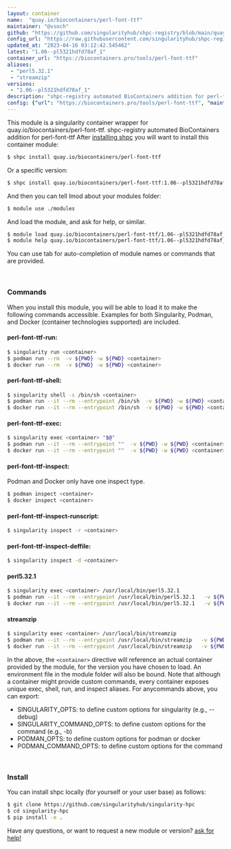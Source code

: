 ```yaml
---
layout: container
name:  "quay.io/biocontainers/perl-font-ttf"
maintainer: "@vsoch"
github: "https://github.com/singularityhub/shpc-registry/blob/main/quay.io/biocontainers/perl-font-ttf/container.yaml"
config_url: "https://raw.githubusercontent.com/singularityhub/shpc-registry/main/quay.io/biocontainers/perl-font-ttf/container.yaml"
updated_at: "2023-04-16 03:12:42.545462"
latest: "1.06--pl5321hdfd78af_1"
container_url: "https://biocontainers.pro/tools/perl-font-ttf"
aliases:
 - "perl5.32.1"
 - "streamzip"
versions:
 - "1.06--pl5321hdfd78af_1"
description: "shpc-registry automated BioContainers addition for perl-font-ttf"
config: {"url": "https://biocontainers.pro/tools/perl-font-ttf", "maintainer": "@vsoch", "description": "shpc-registry automated BioContainers addition for perl-font-ttf", "latest": {"1.06--pl5321hdfd78af_1": "sha256:78812613b5c9f1af0d47d4387068ebc1ef80956896d77a0597b7c5994d23bf47"}, "tags": {"1.06--pl5321hdfd78af_1": "sha256:78812613b5c9f1af0d47d4387068ebc1ef80956896d77a0597b7c5994d23bf47"}, "docker": "quay.io/biocontainers/perl-font-ttf", "aliases": {"perl5.32.1": "/usr/local/bin/perl5.32.1", "streamzip": "/usr/local/bin/streamzip"}}
---
```


This module is a singularity container wrapper for quay.io/biocontainers/perl-font-ttf.
shpc-registry automated BioContainers addition for perl-font-ttf
After [installing shpc](#install) you will want to install this container module:


```bash
$ shpc install quay.io/biocontainers/perl-font-ttf
```

Or a specific version:

```bash
$ shpc install quay.io/biocontainers/perl-font-ttf:1.06--pl5321hdfd78af_1
```

And then you can tell lmod about your modules folder:

```bash
$ module use ./modules
```

And load the module, and ask for help, or similar.

```bash
$ module load quay.io/biocontainers/perl-font-ttf/1.06--pl5321hdfd78af_1
$ module help quay.io/biocontainers/perl-font-ttf/1.06--pl5321hdfd78af_1
```

You can use tab for auto-completion of module names or commands that are provided.

<br>

### Commands

When you install this module, you will be able to load it to make the following commands accessible.
Examples for both Singularity, Podman, and Docker (container technologies supported) are included.

#### perl-font-ttf-run:

```bash
$ singularity run <container>
$ podman run --rm  -v ${PWD} -w ${PWD} <container>
$ docker run --rm  -v ${PWD} -w ${PWD} <container>
```

#### perl-font-ttf-shell:

```bash
$ singularity shell -s /bin/sh <container>
$ podman run --it --rm --entrypoint /bin/sh  -v ${PWD} -w ${PWD} <container>
$ docker run --it --rm --entrypoint /bin/sh  -v ${PWD} -w ${PWD} <container>
```

#### perl-font-ttf-exec:

```bash
$ singularity exec <container> "$@"
$ podman run --it --rm --entrypoint ""  -v ${PWD} -w ${PWD} <container> "$@"
$ docker run --it --rm --entrypoint ""  -v ${PWD} -w ${PWD} <container> "$@"
```

#### perl-font-ttf-inspect:

Podman and Docker only have one inspect type.

```bash
$ podman inspect <container>
$ docker inspect <container>
```

#### perl-font-ttf-inspect-runscript:

```bash
$ singularity inspect -r <container>
```

#### perl-font-ttf-inspect-deffile:

```bash
$ singularity inspect -d <container>
```


#### perl5.32.1

```bash
$ singularity exec <container> /usr/local/bin/perl5.32.1
$ podman run --it --rm --entrypoint /usr/local/bin/perl5.32.1   -v ${PWD} -w ${PWD} <container> -c " $@"
$ docker run --it --rm --entrypoint /usr/local/bin/perl5.32.1   -v ${PWD} -w ${PWD} <container> -c " $@"
```


#### streamzip

```bash
$ singularity exec <container> /usr/local/bin/streamzip
$ podman run --it --rm --entrypoint /usr/local/bin/streamzip   -v ${PWD} -w ${PWD} <container> -c " $@"
$ docker run --it --rm --entrypoint /usr/local/bin/streamzip   -v ${PWD} -w ${PWD} <container> -c " $@"
```



In the above, the `<container>` directive will reference an actual container provided
by the module, for the version you have chosen to load. An environment file in the
module folder will also be bound. Note that although a container
might provide custom commands, every container exposes unique exec, shell, run, and
inspect aliases. For anycommands above, you can export:

 - SINGULARITY_OPTS: to define custom options for singularity (e.g., --debug)
 - SINGULARITY_COMMAND_OPTS: to define custom options for the command (e.g., -b)
 - PODMAN_OPTS: to define custom options for podman or docker
 - PODMAN_COMMAND_OPTS: to define custom options for the command

<br>

### Install

You can install shpc locally (for yourself or your user base) as follows:

```bash
$ git clone https://github.com/singularityhub/singularity-hpc
$ cd singularity-hpc
$ pip install -e .
```

Have any questions, or want to request a new module or version? [ask for help!](https://github.com/singularityhub/singularity-hpc/issues)